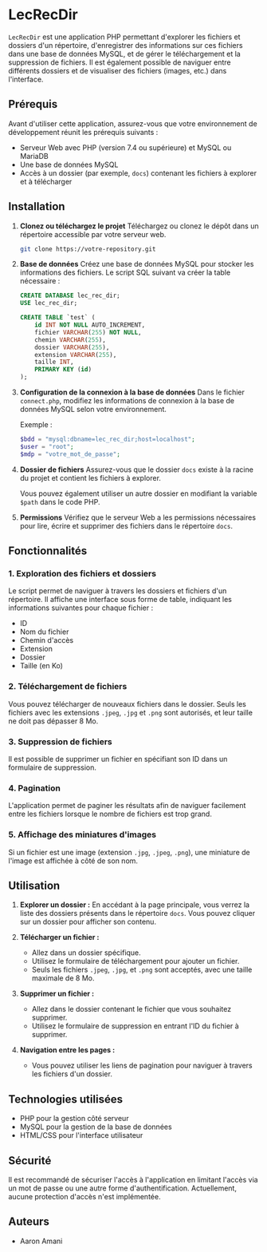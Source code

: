 # LecRecDir

`LecRecDir` est une application PHP permettant d'explorer les fichiers et dossiers d'un répertoire, d'enregistrer des informations sur ces fichiers dans une base de données MySQL, et de gérer le téléchargement et la suppression de fichiers. Il est également possible de naviguer entre différents dossiers et de visualiser des fichiers (images, etc.) dans l'interface.

## Prérequis

Avant d'utiliser cette application, assurez-vous que votre environnement de développement réunit les prérequis suivants :

- Serveur Web avec PHP (version 7.4 ou supérieure) et MySQL ou MariaDB
- Une base de données MySQL
- Accès à un dossier (par exemple, `docs`) contenant les fichiers à explorer et à télécharger

## Installation

1. **Clonez ou téléchargez le projet**
   Téléchargez ou clonez le dépôt dans un répertoire accessible par votre serveur web.

   ```bash
   git clone https://votre-repository.git
   ```

2. **Base de données**
   Créez une base de données MySQL pour stocker les informations des fichiers. Le script SQL suivant va créer la table nécessaire :

   ```sql
   CREATE DATABASE lec_rec_dir;
   USE lec_rec_dir;

   CREATE TABLE `test` (
       id INT NOT NULL AUTO_INCREMENT,
       fichier VARCHAR(255) NOT NULL,
       chemin VARCHAR(255),
       dossier VARCHAR(255),
       extension VARCHAR(255),
       taille INT,
       PRIMARY KEY (id)
   );
   ```

3. **Configuration de la connexion à la base de données**
   Dans le fichier `connect.php`, modifiez les informations de connexion à la base de données MySQL selon votre environnement.

   Exemple :
   ```php
   $bdd = "mysql:dbname=lec_rec_dir;host=localhost";
   $user = "root";
   $mdp = "votre_mot_de_passe";
   ```

4. **Dossier de fichiers**
   Assurez-vous que le dossier `docs` existe à la racine du projet et contient les fichiers à explorer.

   Vous pouvez également utiliser un autre dossier en modifiant la variable `$path` dans le code PHP.

5. **Permissions**
   Vérifiez que le serveur Web a les permissions nécessaires pour lire, écrire et supprimer des fichiers dans le répertoire `docs`.

## Fonctionnalités

### 1. **Exploration des fichiers et dossiers**
   Le script permet de naviguer à travers les dossiers et fichiers d'un répertoire. Il affiche une interface sous forme de table, indiquant les informations suivantes pour chaque fichier :

   - ID
   - Nom du fichier
   - Chemin d'accès
   - Extension
   - Dossier
   - Taille (en Ko)

### 2. **Téléchargement de fichiers**
   Vous pouvez télécharger de nouveaux fichiers dans le dossier. Seuls les fichiers avec les extensions `.jpeg`, `.jpg` et `.png` sont autorisés, et leur taille ne doit pas dépasser 8 Mo.

### 3. **Suppression de fichiers**
   Il est possible de supprimer un fichier en spécifiant son ID dans un formulaire de suppression.

### 4. **Pagination**
   L'application permet de paginer les résultats afin de naviguer facilement entre les fichiers lorsque le nombre de fichiers est trop grand.

### 5. **Affichage des miniatures d'images**
   Si un fichier est une image (extension `.jpg`, `.jpeg`, `.png`), une miniature de l'image est affichée à côté de son nom.

## Utilisation

1. **Explorer un dossier :**
   En accédant à la page principale, vous verrez la liste des dossiers présents dans le répertoire `docs`. Vous pouvez cliquer sur un dossier pour afficher son contenu.

2. **Télécharger un fichier :**
   - Allez dans un dossier spécifique.
   - Utilisez le formulaire de téléchargement pour ajouter un fichier.
   - Seuls les fichiers `.jpeg`, `.jpg`, et `.png` sont acceptés, avec une taille maximale de 8 Mo.

3. **Supprimer un fichier :**
   - Allez dans le dossier contenant le fichier que vous souhaitez supprimer.
   - Utilisez le formulaire de suppression en entrant l'ID du fichier à supprimer.

4. **Navigation entre les pages :**
   - Vous pouvez utiliser les liens de pagination pour naviguer à travers les fichiers d'un dossier.

## Technologies utilisées

- PHP pour la gestion côté serveur
- MySQL pour la gestion de la base de données
- HTML/CSS pour l'interface utilisateur

## Sécurité

Il est recommandé de sécuriser l'accès à l'application en limitant l'accès via un mot de passe ou une autre forme d'authentification. Actuellement, aucune protection d'accès n'est implémentée.

## Auteurs

- Aaron Amani

